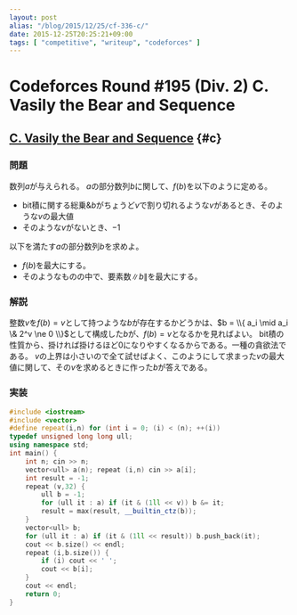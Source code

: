 ```yaml
---
layout: post
alias: "/blog/2015/12/25/cf-336-c/"
date: 2015-12-25T20:25:21+09:00
tags: [ "competitive", "writeup", "codeforces" ]
---
```


# Codeforces Round #195 (Div. 2) C. Vasily the Bear and Sequence

## [C. Vasily the Bear and Sequence](http://codeforces.com/contest/336/problem/C) {#c}

### 問題

数列$a$が与えられる。
$a$の部分数列$b$に関して、$f(b)$を以下のように定める。

-   bit積に関する総乗$\& b$がちょうど$v$で割り切れるような$v$があるとき、そのような$v$の最大値
-   そのような$v$がないとき、$-1$

以下を満たす$a$の部分数列$b$を求めよ。

-   $f(b)$を最大にする。
-   そのようなものの中で、要素数$\|b\|$を最大にする。

### 解説

整数$v$を$f(b) = v$として持つような$b$が存在するかどうかは、$b = \\{ a_i \mid a_i \& 2^v \ne 0 \\}$として構成した$b$が、$f(b) = v$となるかを見ればよい。
bit積の性質から、掛ければ掛けるほど$0$になりやすくなるからである。一種の貪欲法である。
$v$の上界は小さいので全て試せばよく、このようにして求まった$v$の最大値に関して、その$v$を求めるときに作った$b$が答えである。

### 実装

``` c++
#include <iostream>
#include <vector>
#define repeat(i,n) for (int i = 0; (i) < (n); ++(i))
typedef unsigned long long ull;
using namespace std;
int main() {
    int n; cin >> n;
    vector<ull> a(n); repeat (i,n) cin >> a[i];
    int result = -1;
    repeat (v,32) {
        ull b = -1;
        for (ull it : a) if (it & (1ll << v)) b &= it;
        result = max(result, __builtin_ctz(b));
    }
    vector<ull> b;
    for (ull it : a) if (it & (1ll << result)) b.push_back(it);
    cout << b.size() << endl;
    repeat (i,b.size()) {
        if (i) cout << ' ';
        cout << b[i];
    }
    cout << endl;
    return 0;
}
```
